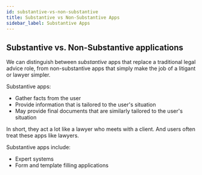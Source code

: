 ```yaml
---
id: substantive-vs-non-substantive
title: Substantive vs Non-Substantive Apps
sidebar_label: Substantive Apps
---
```


## Substantive vs. Non-Substantive applications

We can distinguish between _substantive_ apps that replace a traditional
legal advice role, from non-substantive apps that simply make the job of a
litigant or lawyer simpler.

Substantive apps:
* Gather facts from the user
* Provide information that is tailored to the user's situation
* May provide final documents that are similarly tailored to the user's
  situation

In short, they act a lot like a lawyer who meets with a client. And users often
treat these apps like lawyers.

Substantive apps include:
* Expert systems
* Form and template filling applications
